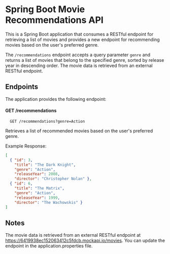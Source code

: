 
# Spring Boot Movie Recommendations API

This is a Spring Boot application that consumes a RESTful endpoint for retrieving a list of movies and provides a new endpoint for recommending movies based on the user's preferred genre.

The `/recommendations` endpoint accepts a query parameter `genre` and returns a list of movies that belong to the specified genre, sorted by release year in descending order. The movie data is retrieved from an external RESTful endpoint.


## Endpoints
The application provides the following endpoint:


#### GET /recommendations


```http
  GET /recommendations?genre=Action
```
Retrieves a list of recommended movies based on the user's preferred genre.

Example Response:
```json
[
  { "id": 3,
    "title": "The Dark Knight",
    "genre": "Action",
    "releaseYear": 2008,
    "director": "Christopher Nolan" },
  { "id": 6,
    "title": "The Matrix",
    "genre": "Action",
    "releaseYear": 1999,
    "director": "The Wachowskis" }
]
```
## Notes

The movie data is retrieved from an external RESTful endpoint at https://6419938ec152063412c5fdcb.mockapi.io/movies. You can update the endpoint in the application.properties file.
